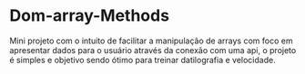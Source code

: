 # Dom-array-Methods
Mini projeto com o intuito de facilitar a manipulação de arrays com foco em apresentar dados para o usuário através da conexão com uma api, o projeto é simples e objetivo sendo ótimo para treinar datilografia e velocidade.
